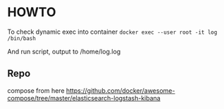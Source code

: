 # HOWTO

To check dynamic exec into container `docker exec --user root -it log /bin/bash`

And run script, output to /home/log.log

## Repo

compose from here https://github.com/docker/awesome-compose/tree/master/elasticsearch-logstash-kibana
